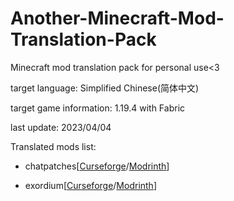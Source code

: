 # Another-Minecraft-Mod-Translation-Pack
Minecraft mod translation pack for personal use&lt;3

target language: Simplified Chinese(简体中文)

target game information: 1.19.4 with Fabric

last update: 2023/04/04

Translated mods list:

- chatpatches[[Curseforge](https://www.curseforge.com/minecraft/mc-mods/chatpatches)/[Modrinth](https://modrinth.com/mod/chatpatches)]

- exordium[[Curseforge](https://www.curseforge.com/minecraft/mc-mods/exordium)/[Modrinth](https://modrinth.com/mod/exordium)]
